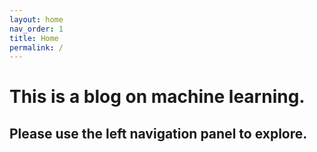 ```yaml
---
layout: home
nav_order: 1
title: Home
permalink: /
---
```

# This is a blog on machine learning.

## Please use the left navigation panel to explore.
